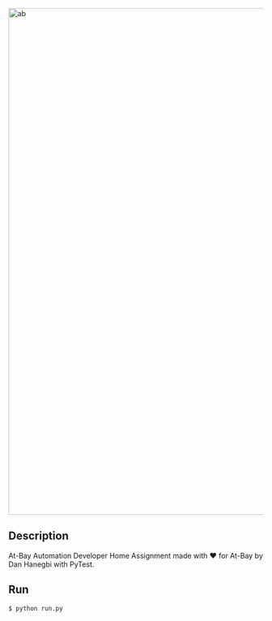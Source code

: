 <p align="center">

  <a target="blank"><img src="https://media-exp1.licdn.com/dms/image/C4D0BAQEWLoDsPYCkow/company-logo_200_200/0/1625160520780?e=1647475200&v=beta&t=s9h8qRgj6G66-oW4oWCZUEmXGJ8AzU-JrbGMysbY2Zw" width="1000" alt="ab" /></a>
</p>


## Description

At-Bay Automation Developer Home Assignment made with ❤️ for At-Bay by Dan Hanegbi with PyTest.

## Run

```bash
$ python run.py
```
